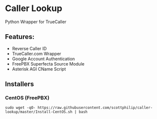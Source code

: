 # Caller Lookup

Python Wrapper for TrueCaller

## Features:

 * Reverse Caller ID
 * TrueCaller.com Wrapper 
 * Google Account Authentication
 * FreePBX Superfecta Source Module
 * Asterisk AGI CName Script

## Installers

### CentOS (FreePBX)

```
sudo wget -qO- https://raw.githubusercontent.com/scottphilip/caller-lookup/master/Install-CentOS.sh | bash
```

